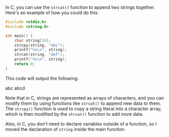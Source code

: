 In C, you can use the `strcat()` function to append two strings together. Here's an example of how you could do this:
```c
#include <stdio.h>
#include <string.h>

int main() {
    char string[10];
    strcpy(string, "abc");
    printf("%s\n", string);
    strcat(string, "def");
    printf("%s\n", string);
    return 0;
}
```
This code will output the following:

abc
abcd

Note that in C, strings are represented as arrays of characters, and you can modify them by using functions like `strcat()` to append new data to them. The `strcpy()` function is used to copy a string literal into a character array, which is then modified by the `strcat()` function to add more data.

Also, in C, you don't need to declare variables outside of a function, so I moved the declaration of `string` inside the main function.

